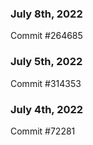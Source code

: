 ### July 8th, 2022

Commit #264685

### July 5th, 2022

Commit #314353


### July 4th, 2022

Commit #72281
